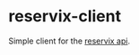 reservix-client
==================

Simple client for the [reservix api](https://developer.reservix.de).
